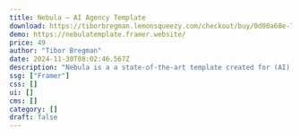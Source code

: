 ```yaml
---
title: Nebula — AI Agency Template
download: https://tiborbregman.lemonsqueezy.com/checkout/buy/0d00a60e-7d74-4827-a239-9e10a7afaa1f
demo: https://nebulatemplate.framer.website/
price: 49
author: "Tibor Bregman"
date: 2024-11-30T08:02:46.567Z
description: "Nebula is a a state-of-the-art template created for (AI) agencies. Follow the tutorials, adjust to your liking, and publish a professional website for your agency in minutes."
ssg: ["Framer"]
css: []
ui: []
cms: []
category: []
draft: false
---
```

